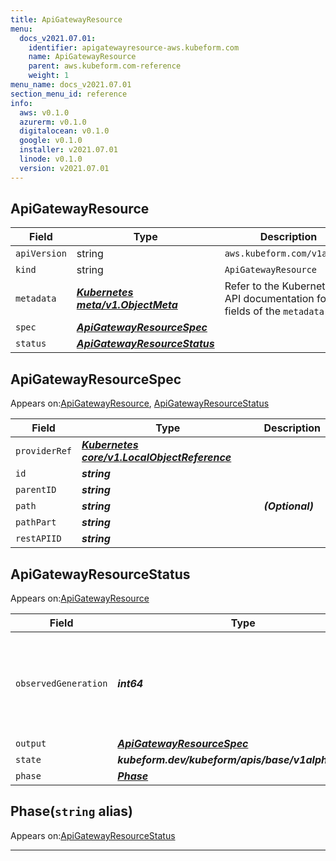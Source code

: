 ```yaml
---
title: ApiGatewayResource
menu:
  docs_v2021.07.01:
    identifier: apigatewayresource-aws.kubeform.com
    name: ApiGatewayResource
    parent: aws.kubeform.com-reference
    weight: 1
menu_name: docs_v2021.07.01
section_menu_id: reference
info:
  aws: v0.1.0
  azurerm: v0.1.0
  digitalocean: v0.1.0
  google: v0.1.0
  installer: v2021.07.01
  linode: v0.1.0
  version: v2021.07.01
---
```


## ApiGatewayResource
| Field | Type | Description |
| ------ | ----- | ----------- |
| `apiVersion` | string | `aws.kubeform.com/v1alpha1` |
|    `kind` | string | `ApiGatewayResource` |
| `metadata` | ***[Kubernetes meta/v1.ObjectMeta](https://v1-18.docs.kubernetes.io/docs/reference/generated/kubernetes-api/v1.18/#objectmeta-v1-meta)***|Refer to the Kubernetes API documentation for the fields of the `metadata` field.|
| `spec` | ***[ApiGatewayResourceSpec](#apigatewayresourcespec)***||
| `status` | ***[ApiGatewayResourceStatus](#apigatewayresourcestatus)***||
## ApiGatewayResourceSpec

Appears on:[ApiGatewayResource](#apigatewayresource), [ApiGatewayResourceStatus](#apigatewayresourcestatus)

| Field | Type | Description |
| ------ | ----- | ----------- |
| `providerRef` | ***[Kubernetes core/v1.LocalObjectReference](https://v1-18.docs.kubernetes.io/docs/reference/generated/kubernetes-api/v1.18/#localobjectreference-v1-core)***||
| `id` | ***string***||
| `parentID` | ***string***||
| `path` | ***string***| ***(Optional)*** |
| `pathPart` | ***string***||
| `restAPIID` | ***string***||
## ApiGatewayResourceStatus

Appears on:[ApiGatewayResource](#apigatewayresource)

| Field | Type | Description |
| ------ | ----- | ----------- |
| `observedGeneration` | ***int64***| ***(Optional)*** Resource generation, which is updated on mutation by the API Server.|
| `output` | ***[ApiGatewayResourceSpec](#apigatewayresourcespec)***| ***(Optional)*** |
| `state` | ***kubeform.dev/kubeform/apis/base/v1alpha1.State***| ***(Optional)*** |
| `phase` | ***[Phase](#phase)***| ***(Optional)*** |
## Phase(`string` alias)

Appears on:[ApiGatewayResourceStatus](#apigatewayresourcestatus)

---
